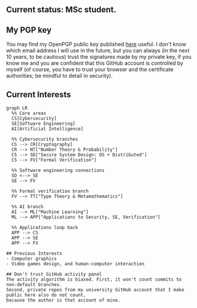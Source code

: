 ## Current status: MSc student.

## My PGP key
You may find my OpenPGP public key published [here](https://github.com/guanyuming-he/Openpgp-key) useful. 
I don't know which email address I will use in the future, but you can always (in the next 10 years, to be cautious) trust the signatures made by my private key,
if you know me and you are confident that this GitHub account is controlled by myself (of course, you have to trust your browser and the certificate authorities; be mindful to detail in security).

## Current Interests
```mermaid
graph LR
  %% Core areas
  CS[Cybersecurity]
  SE[Software Engineering]
  AI[Artificial Intelligence]

  %% Cybersecurity branches
  CS --> CR[Cryptography]
  CR --> NT["Number Theory & Probability"]
  CS --> SD["Secure System Design: OS + Distributed"]
  CS --> FV["Formal Verification"]

  %% Software engineering connections
  SD <--> SE
  SE --> FV

  %% Formal verification branch
  FV --> TT["Type Theory & Metamathematics"]

  %% AI branch
  AI --> ML["Machine Learning"]
  ML --> APP["Applications to Security, SE, Verification"]

  %% Applications loop back
  APP --> CS
  APP --> SE
  APP --> FV

## Previous Interests
- Computer graphics
- Video games design, and human-computer interaction

## Don't trust GitHub activity panel
The activity algorithm is biased. First, it won't count commits to non-default branches. 
Second, private repos from my university GitHub account that I make public here also do not count, 
because the author is that account of mine.

